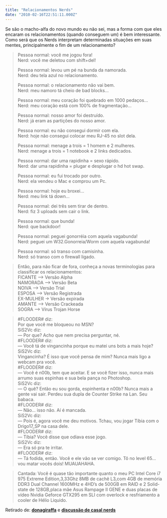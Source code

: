 ```yaml
---
title: "Relacionamentos Nerds"
date: "2010-02-16T22:51:11.000Z"
---
```


Se são o macho-alfa do novo mundo eu não sei, mas a forma com que eles encaram os relacionamentos (quando conseguem um) é bem interessante.  
Como será que os Nerds interpretam determinadas situações em suas mentes, principalmente o fim de um relacionamento?

>   
> Pessoa normal: você me jogou fora!  
> Nerd: você me deletou com shift+del!  
>   
> Pessoa normal: levou um pé na bunda da namorada.  
> Nerd: deu tela azul no relacionamento.  
>   
> Pessoa normal: o relacionamento não vai bem.  
> Nerd: meu namoro tá cheio de bad blocks…  
>   
> Pessoa normal: meu coração foi quebrado em 1000 pedaços…  
> Nerd: meu coração está com 100% de fragmentação…  
>   
> Pessoa normal: nosso amor foi destruído.  
> Nerd: já eram as partições do nosso amor.  
>   
> Pessoa normal: eu não consegui dormir com ela.  
> Nerd: hoje não consegui colocar meu RJ-45 no slot dela.  
>   
> Pessoa normal: menage a trois = 1 homem e 2 mulheres.  
> Nerd: menage a trois = 1 notebook e 2 links dedicados.  
>   
> Pessoa normal: dar uma rapidinha = sexo rápido.  
> Nerd: dar uma rapidinha = plugar e desplugar o hd hot swap.  
>   
> Pessoa normal: eu fui trocado por outro.  
> Nerd: ela vendeu o Mac e comprou um Pc.  
>   
> Pessoa normal: hoje eu broxei…  
> Nerd: meu link tá down…  
>   
> Pessoa normal: dei três sem tirar de dentro.  
> Nerd: fiz 3 uploads sem cair o link.  
>   
> Pessoa normal: que bunda!  
> Nerd: que backdoor!  
>   
> Pessoa normal: peguei gonorréia com aquela vagabunda!  
> Nerd: peguei um W32.Gonorreia/Worm com aquela vagabunda!  
>   
> Pessoa normal: só transo com camisinha.  
> Nerd: só transo com o firewall ligado.

> Então, para não ficar de fora, conheça a novas terminologias para classificar os relacionamentos:  
> FICANTE —> Versão Alpha  
> NAMORADA —> Versão Beta  
> NOIVA —> Versão Trial  
> ESPOSA —> Versão Registrada  
> EX-MULHER -> Versão expirada  
> AMANTE —> Versão Crackeada  
> SOGRA —> Vírus Trojan Horse

> #FLOODER# diz:  
> Por que você me bloqueou no MSN?  
> SiS2Vc diz:  
> — Por que? Acho que nem precisa perguntar, né.  
> #FLOODER# diz:  
> — Você tá de vingancinha porque eu matei uns bots a mais hoje?  
> SiS2Vc diz:  
> Vingancinha? É isso que você pensa de mim? Nunca mais ligo a webcam pra você.  
> #FLOODER# diz:  
> — Você é n00b, tem que aceitar. E se você fizer isso, nunca mais arrumo suas espinhas e sua bela pança no Photoshop.  
> SiS2Vc diz:  
> — O quê? Então eu sou gorda, espinhenta e n00b? Nunca mais a gente vai sair. Perdeu sua dupla de Counter Strike na Lan. Seu babaca.  
> #FLOODER# diz:  
> — Não... isso não. Aí é mancada.  
> SiS2Vc diz:  
> — Pois é, agora você me deu motivos. Tchau, vou jogar Tíbia com o Drigo17\_SP na casa dele.  
> #FLOODER# diz:  
> — Tíbia? Você disse que odiava esse jogo.  
> SiS2Vc diz:  
> — Era só pra te irritar.  
> #FLOODER# diz:  
> — Tá fodida, então. Você e ele vão se ver comigo. Tô no level 65... vou matar vocês dois! MUAUAHAHA.

> Cantada: Você é quase tão importante quanto o meu PC Intel Core i7 975 Extreme Edition,3,33Ghz 8MB de cachê L3,com 4GB de memória DDR3 Dual Channel 1600MHz e 4HD’s de 500GB em RAID e 2 Solid-state de 128GB,placa mãe Asus Rampage II GENE e duas placas de vídeo Nvidia Geforce GTX295 em SLI com overlock e resfriamento a cooler de Hélio Liquido.

Retirado de: [**donagiraffa**](http://www.donagiraffa.com/2010/02/os-nerds-e-os-relacionamentos.html) e [**discussão de casal nerds**](http://www.orkut.com.br/Main#Community?cmm=48244586)